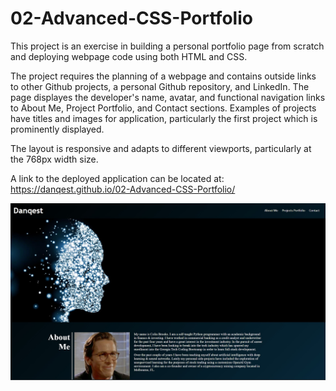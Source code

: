 # 02-Advanced-CSS-Portfolio

This project is an exercise in building a personal portfolio page from scratch and deploying webpage code using both HTML and CSS.

The project requires the planning of a webpage and contains outside links to other Github projects, a personal Github repository, and LinkedIn. The page displayes the developer's name, avatar, and functional navigation links to About Me, Project Portfolio, and Contact sections. Examples of projects have titles and images for application, particularly the first project which is prominently displayed.

The layout is responsive and adapts to different viewports, particularly at the 768px width size.

A link to the deployed application can be located at: https://danqest.github.io/02-Advanced-CSS-Portfolio/

![example-screenshot](https://github.com/Danqest/02-Advanced-CSS-Portfolio/blob/main/assets/images/example-screenshot.jpg)
